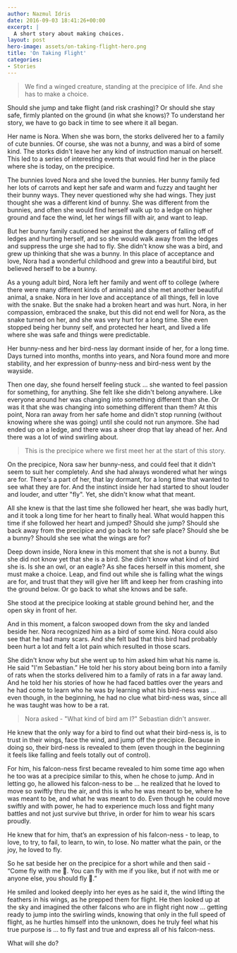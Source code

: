 ```yaml
---
author: Nazmul Idris
date: 2016-09-03 18:41:26+00:00
excerpt: |
  A short story about making choices.
layout: post
hero-image: assets/on-taking-flight-hero.png
title: 'On Taking Flight'
categories:
- Stories
---
```


> We find a winged creature, standing at the precipice of life. And she has to
make a choice.

Should she jump and take flight (and risk crashing)? Or should she stay safe,
firmly planted on the ground (in what she knows)? To understand her story, we
have to go back in time to see where it all began.

Her name is Nora. When she was born, the storks delivered her to a family of
cute bunnies. Of course, she was not a bunny, and was a bird of some kind. The
storks didn't leave her any kind of instruction manual on herself. This led to a
series of interesting events that would find her in the place where she is
today, on the precipice.

The bunnies loved Nora and she loved the bunnies. Her bunny family fed her lots
of carrots and kept her safe and warm and fuzzy and taught her their bunny ways.
They never questioned why she had wings. They just thought she was a different
kind of bunny. She was different from the bunnies, and often she would find
herself walk up to a ledge on higher ground and face the wind, let her wings
fill with air, and want to leap.

But her bunny family cautioned her against the dangers of falling off of ledges
and hurting herself, and so she would walk away from the ledges and suppress the
urge she had to fly. She didn't know she was a bird, and grew up thinking that
she was a bunny. In this place of acceptance and love, Nora had a wonderful
childhood and grew into a beautiful bird, but believed herself to be a bunny.

As a young adult bird, Nora left her family and went off to college (where there
were many different kinds of animals) and she met another beautiful animal, a
snake. Nora in her love and acceptance of all things, fell in love with the
snake. But the snake had a broken heart and was hurt. Nora, in her compassion,
embraced the snake, but this did not end well for Nora, as the snake turned on
her, and she was very hurt for a long time. She even stopped being her bunny
self, and protected her heart, and lived a life where she was safe and things
were predictable.

Her bunny-ness and her bird-ness lay dormant inside of her, for a long time.
Days turned into months, months into years, and Nora found more and more
stability, and her expression of bunny-ness and bird-ness went by the wayside.

Then one day, she found herself feeling stuck … she wanted to feel passion for
something, for anything. She felt like she didn't belong anywhere. Like everyone
around her was changing into something different than she. Or was it that she
was changing into something different than them? At this point, Nora ran away
from her safe home and didn't stop running (without knowing where she was going)
until she could not run anymore. She had ended up on a ledge, and there was a
sheer drop that lay ahead of her. And there was a lot of wind swirling about.

> This is the precipice where we first meet her at the start of this story.

On the precipice, Nora saw her bunny-ness, and could feel that it didn't seem to
suit her completely. And she had always wondered what her wings are for. There's
a part of her, that lay dormant, for a long time that wanted to see what they
are for. And the instinct inside her had started to shout louder and louder, and
utter "fly". Yet, she didn't know what that meant.

All she knew is that the last time she followed her heart, she was badly hurt,
and it took a long time for her heart to finally heal. What would happen this
time if she followed her heart and jumped? Should she jump? Should she back away
from the precipice and go back to her safe place? Should she be a bunny? Should
she see what the wings are for?

Deep down inside, Nora knew in this moment that she is not a bunny. But she did
not know yet that she is a bird. She didn't know what kind of bird she is. Is
she an owl, or an eagle? As she faces herself in this moment, she must make a
choice. Leap, and find out while she is falling what the wings are for, and
trust that they will give her lift and keep her from crashing into the ground
below. Or go back to what she knows and be safe.

She stood at the precipice looking at stable ground behind her, and the open sky
in front of her.

And in this moment, a falcon swooped down from the sky and landed beside her.
Nora recognized him as a bird of some kind. Nora could also see that he had many
scars. And she felt bad that this bird had probably been hurt a lot and felt a
lot pain which resulted in those scars.

She didn't know why but she went up to him asked him what his name is. He said
"I'm Sebastian.” He told her his story about being born into a family of rats
when the storks delivered him to a family of rats in a far away land. And he
told her his stories of how he had faced battles over the years and he had come
to learn who he was by learning what his bird-ness was ... even though, in the
beginning, he had no clue what bird-ness was, since all he was taught was how to
be a rat.

> Nora asked - "What kind of bird am I?" Sebastian didn't answer.

He knew that the only way for a bird to find out what their bird-ness is, is to
trust in their wings, face the wind, and jump off the precipice. Because in
doing so, their bird-ness is revealed to them (even though in the beginning it
feels like falling and feels totally out of control).

For him, his falcon-ness first became revealed to him some time ago when he too
was at a precipice similar to this, when he chose to jump. And in letting go, he
allowed his falcon-ness to be … he realized that he loved to move so swiftly
thru the air, and this is who he was meant to be, where he was meant to be, and
what he was meant to do. Even though he could move swiftly and with power, he
had to experience much loss and fight many battles and not just survive but
thrive, in order for him to wear his scars proudly.

He knew that for him, that’s an expression of his falcon-ness - to leap, to
love, to try, to fail, to learn, to win, to lose. No matter what the pain, or
the joy, he loved to fly.

So he sat beside her on the precipice for a short while and then said - “Come
fly with me 🙂. You can fly with me if you like, but if not with me or anyone
else, you should fly 🙂.”

He smiled and looked deeply into her eyes as he said it, the wind lifting the
feathers in his wings, as he prepped them for flight. He then looked up at the
sky and imagined the other falcons who are in flight right now … getting ready
to jump into the swirling winds, knowing that only in the full speed of flight,
as he hurtles himself into the unknown, does he truly feel what his true purpose
is ... to fly fast and true and express all of his falcon-ness.

What will she do?